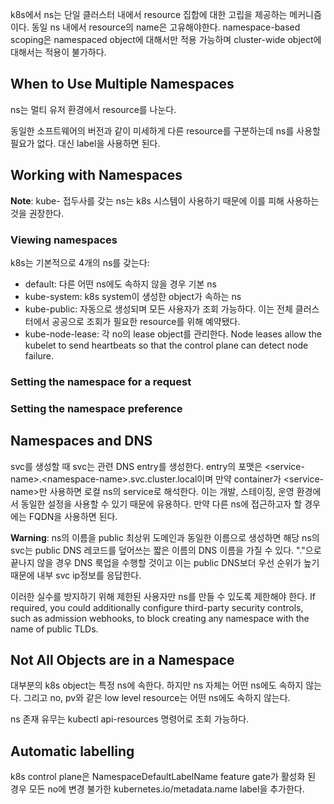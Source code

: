 k8s에서 ns는 단일 클러스터 내에서 resource 집합에 대한 고립을 제공하는 메커니즘이다. 동일 ns 내에서 resource의 name은 고유해야한다. namespace-based scoping은 namespaced object에 대해서만 적용 가능하며 cluster-wide object에 대해서는 적용이 불가하다.

## When to Use Multiple Namespaces
ns는 멀티 유저 환경에서 resource를 나눈다.

동일한 소프트웨어의 버전과 같이 미세하게 다른 resource를 구분하는데 ns를 사용할 필요가 없다. 대신 label을 사용하면 된다.

## Working with Namespaces
**Note**: kube- 접두사를 갖는 ns는 k8s 시스템이 사용하기 때문에 이를 피해 사용하는 것을 권장한다.

### Viewing namespaces
k8s는 기본적으로 4개의 ns를 갖는다:

- default: 다른 어떤 ns에도 속하지 않을 경우 기본 ns
- kube-system: k8s system이 생성한 object가 속하는 ns
- kube-public: 자동으로 생성되며 모든 사용자가 조회 가능하다. 이는 전체 클러스터에서 공공으로 조회가 필요한 resource를 위해 예약됐다.
- kube-node-lease: 각 no의 lease object를 관리한다. Node leases allow the kubelet to send heartbeats so that the control plane can detect node failure.

### Setting the namespace for a request

### Setting the namespace preference

## Namespaces and DNS
svc를 생성할 때 svc는 관련 DNS entry를 생성한다. entry의 포맷은 \<service-name\>.\<namespace-name\>.svc.cluster.local이며 만약 container가 \<service-name\>만 사용하면 로컬 ns의 service로 해석한다. 이는 개발, 스테이징, 운영 환경에서 동일한 설정을 사용할 수 있기 때문에 유용하다. 만약 다른 ns에 접근하고자 할 경우에는 FQDN을 사용하면 된다.

**Warning**: ns의 이름을 public 최상위 도메인과 동일한 이름으로 생성하면 해당 ns의 svc는 public DNS 레코드를 덮어쓰는 짧은 이름의 DNS 이름을 가질 수 있다. "."으로 끝나지 않을 경우 DNS 룩업을 수행할 것이고 이는 public DNS보더 우선 순위가 높기 때문에 내부 svc ip정보를 응답한다.

이러한 실수를 방지하기 위해 제한된 사용자만 ns를 만들 수 있도록 제한해야 한다. If required, you could additionally configure third-party security controls, such as admission webhooks, to block creating any namespace with the name of public TLDs.

## Not All Objects are in a Namespace
대부분의 k8s object는 특정 ns에 속한다. 하지만 ns 자체는 어떤 ns에도 속하지 않는다. 그리고 no, pv와 같은 low level  resource는 어떤 ns에도 속하지 않는다.

ns 존재 유무는 kubectl api-resources 명령어로 조회 가능하다.

## Automatic labelling
k8s control plane은 NamespaceDefaultLabelName feature gate가 활성화 된 경우 모든 no에 변경 불가한 kubernetes.io/metadata.name label을 추가한다.